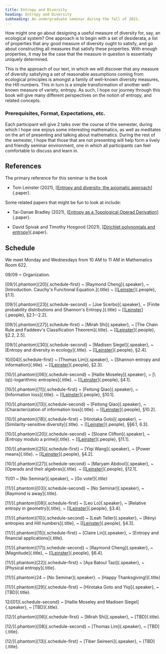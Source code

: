 ```yaml
---
title: Entropy and Diversity
heading: Entropy and Diversity
subheading: An undergraduate seminar during the fall of 2021.
---
```


How might one go about designing a useful measure of diversity for, say, an
ecological system? One approach is to begin with a set of desiderata, a list of
properties that any good measure of diversity ought to satisfy, and go about
constructing all measures that satisfy these properties. With enough properties,
it may be the case that the measure in question is essentially uniquely
determined.

This is the approach of our text, in which we will discover that any measure of
diversity satisfying a set of reasonable assumptions coming from ecological
principles is amongst a family of well-known diversity measures, the Hill
numbers. This in turn is a simple transformation of another well-known measure
of variety, entropy. As such, I hope our journey through this book will give
many different perspectives on the notion of entropy, and related concepts.

### Prerequisites, Format, Expectations, etc.

Each participant will give 2 talks over the course of the semester, during which
I hope one enjoys some interesting mathematics, as well as meditates on the art
of presenting and talking about mathematics. During the rest of the semester,
I hope that those that are not presenting will help form a lively and friendly
seminar environment, one in which all participants can feel comfortable to
discuss and learn in.

## References

The primary reference for this seminar is the book

* Tom Leinster (2021),
[[Entropy and diversity: the axiomatic approach][Leinster]]{.paper}.

Some related papers that might be fun to look at include:

* Tai-Danae Bradley (2021),
[[Entropy as a Topological Operad Derivation](https://arxiv.org/abs/2107.09581)]{.paper}.

* David Spivak and Timothy Hosgood (2021),
[[Dirichlet polynomials and entropy](https://arxiv.org/abs/2107.04832)]{.paper}.


## Schedule

We meet Monday and Wednesdays from 10 AM to 11 AM in Mathematics Room 622.

09/09
  ~ Organization.

[09/]{.phantom}[20]{.schedule-first}
  ~ [Raymond Cheng]{.speaker},
  ~ [Introduction. Cauchy's Functional Equation.]{.title}
  ~ \[[[Leinster][Leinster]]{.people}, §1.1].

[09/]{.phantom}[23]{.schedule-second}
  ~ [Joe Scerbo]{.speaker},
  ~ [Finite probability distributions and Shannon's Entropy.]{.title}
  ~ \[[[Leinster][Leinster]]{.people}, §2.1--2.2].

[09/]{.phantom}[27]{.schedule-first}
  ~ [Mirah Shi]{.speaker},
  ~ [The Chain Rule and Faddeev's Classification Theorem]{.title}.
  ~ \[[[Leinster][Leinster]]{.people}, §2.2, 2.5].

[09/]{.phantom}[30]{.schedule-second}
  ~ [Madisen Siegel]{.speaker},
  ~ [Entropy and diversity in ecology]{.title}.
  ~ \[[[Leinster][Leinster]]{.people}, §2.4].

10/[04]{.schedule-first}
  ~ [Thomas Lim]{.speaker},
  ~ [Shannon entropy and information]{.title}.
  ~ \[[[Leinster][Leinster]]{.people}, §2.3].

[10/]{.phantom}[06]{.schedule-second}
  ~ [Hallie Moseley]{.speaker},
  ~ [\\(q\\)-logarithmic entropies]{.title}.
  ~ \[[[Leinster][Leinster]]{.people}, §4.1].

[10/]{.phantom}[11]{.schedule-first}
  ~ [Feitong Qiao]{.speaker},
  ~ [Information loss]{.title}.
  ~ \[[[Leinster][Leinster]]{.people}, §10.1].

[10/]{.phantom}[13]{.schedule-second}
  ~ [Feitong Qiao]{.speaker},
  ~ [Characterization of information loss]{.title}.
  ~ \[[[Leinster][Leinster]]{.people}, §10.2].

[10/]{.phantom}[18]{.schedule-first}
  ~ [Hirotaka Goto]{.speaker},
  ~ [Similarity-sensitive diversity]{.title}.
  ~ \[[[Leinster][Leinster]]{.people}, §§6.1, 6.3].

[10/]{.phantom}[20]{.schedule-second}
  ~ [Sloane Clifton]{.speaker},
  ~ [Entropy modulo a prime]{.title}.
  ~ \[[[Leinster][Leinster]]{.people}, §11.1].

[10/]{.phantom}[25]{.schedule-first}
  ~ [Yiqi Wang]{.speaker},
  ~ [Power means]{.title}.
  ~ \[[[Leinster][Leinster]]{.people}, §4.2].

[10/]{.phantom}[27]{.schedule-second}
  ~ [Maryam Abdool]{.speaker},
  ~ [Operads and their algebras]{.title}.
  ~ \[[[Leinster][Leinster]]{.people}, §12.1].

11/01
  ~ [No Seminar]{.speaker},
  ~ [Go vote!]{.title}

[11/]{.phantom}[03]{.schedule-second}
  ~ [No Seminar]{.speaker},
  ~ [Raymond is away]{.title}.

[11/]{.phantom}[08]{.schedule-first}
  ~ [Leo Lo]{.speaker},
  ~ [Relative entropy in geometry]{.title},
  ~ \[[[Leinster][Leinster]]{.people}, §3.4].

[11/]{.phantom}[10]{.schedule-second}
  ~ [Leah Teller]{.speaker},
  ~ [Rényi entropies and Hill numbers]{.title},
  ~ \[[[Leinster][Leinster]]{.people}, §4.3].

[11/]{.phantom}[15]{.schedule-first}
  ~ [Claire Lin]{.speaker},
  ~ [Entropy and financial applications]{.title}.

[11/]{.phantom}[17]{.schedule-second}
  ~ [Raymond Cheng]{.speaker},
  ~ [Magnitude]{.title},
  ~ \[[[Leinster][Leinster]]{.people}, §6.4].

[11/]{.phantom}[22]{.schedule-first}
  ~ [Aya Batoul Tazi]{.speaker},
  ~ [Physical entropy]{.title}.

[11/]{.phantom}24
  ~ [No Seminar]{.speaker}.
  ~ [Happy Thanksgiving!]{.title}

[11/]{.phantom}[29]{.schedule-first}
  ~ [Hirotaka Goto and Yiqi]{.speaker},
  ~ [TBD]{.title}.

12/[01]{.schedule-second}
  ~ [Hallie Moseley and Madisen Siegel]{.speaker},
  ~ [TBD]{.title}.

[12/]{.phantom}[06]{.schedule-first}
  ~ [Mirah Shi]{.speaker},
  ~ [TBD]{.title}.

[12/]{.phantom}[08]{.schedule-second}
  ~ [Thomas Lim]{.speaker},
  ~ [TBD]{.title}.

[12/]{.phantom}[13]{.schedule-first}
  ~ [Tiber Seireeni]{.speaker},
  ~ [TBD]{.title}.


[Leinster]: <https://clio.columbia.edu/catalog/15636477>

